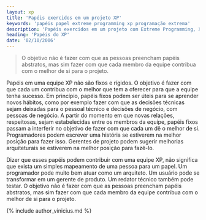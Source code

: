 ```yaml
---
layout: xp
title: 'Papéis exercidos em um projeto XP'
keywords: 'papéis papel extreme programming xp programação extrema'
description: 'Papéis exercidos em um projeto com Extreme Programming, XP'	
heading: 'Papéis do XP'	
date: '02/10/2006'
---
```


<blockquote class="excerpt">
	<p>O objetivo não é fazer com que as pessoas preencham papéis abstratos, mas sim fazer com que cada membro da equipe contribua com o melhor de si para o projeto.</p>
</blockquote>

Papéis em uma equipe XP não são fixos e rígidos. O objetivo é fazer com que cada um contribua com o melhor que tem a oferecer para que a equipe tenha sucesso. Em princípio, papéis fixos podem ser úteis para se aprender novos hábitos, como por exemplo fazer com que as decisões técnicas sejam deixadas para o pessoal técnico e decisões de negócio, com pessoas de negócio. A partir do momento em que novas relações, respeitosas, sejam estabelecidas entre os membros da equipe, papéis fixos passam a interferir no objetivo de fazer com que cada um dê o melhor de si. Programadores podem escrever uma história se estiverem na melhor posição para fazer isso. Gerentes de projeto podem sugerir melhorias arquiteturais se estiverem na melhor posição para fazê-lo.

Dizer que esses papéis podem contribuir com uma equipe XP, não significa que exista um simples mapeamento de uma pessoa para um papel. Um programador pode muito bem atuar como um arquiteto. Um usuário pode se transformar em um gerente de produto. Um redator técnico também pode testar. O objetivo não é fazer com que as pessoas preencham papéis abstratos, mas sim fazer com que cada membro da equipe contribua com o melhor de si para o projeto.

{% include author_vinicius.md %}